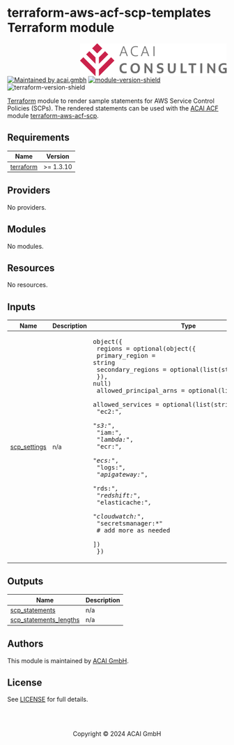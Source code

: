 # terraform-aws-acf-scp-templates Terraform module

<!-- LOGO -->
<a href="https://acai.gmbh">    
  <img src="https://github.com/acai-consulting/acai.public/raw/main/logo/logo_github_readme.png" alt="acai logo" title="ACAI" align="right" height="75" />
</a>

<!-- SHIELDS -->
[![Maintained by acai.gmbh][acai-shield]][acai-url]
[![module-version-shield]][module-release-url]
![terraform-version-shield]

<!-- DESCRIPTION -->
[Terraform][terraform-url] module to render sample statements for AWS Service Control Policies (SCPs).
The rendered statements can be used with the [ACAI ACF](https://acai.gmbh/solutions/acf/) module [terraform-aws-acf-scp](https://github.com/acai-consulting/terraform-aws-acf-scp).

<!-- BEGIN_TF_DOCS -->
## Requirements

| Name | Version |
|------|---------|
| <a name="requirement_terraform"></a> [terraform](#requirement\_terraform) | >= 1.3.10 |

## Providers

No providers.

## Modules

No modules.

## Resources

No resources.

## Inputs

| Name | Description | Type | Default | Required |
|------|-------------|------|---------|:--------:|
| <a name="input_scp_settings"></a> [scp\_settings](#input\_scp\_settings) | n/a | <pre>object({<br>    regions = optional(object({<br>      primary_region    = string<br>      secondary_regions = optional(list(string), [])<br>    }), null)<br>    allowed_principal_arns = optional(list(string), [])<br>    allowed_services = optional(list(string), [<br>      "ec2:*",<br>      "s3:*",<br>      "iam:*",<br>      "lambda:*",<br>      "ecr:*",<br>      "ecs:*",<br>      "logs:*",<br>      "apigateway:*",<br>      "rds:*",<br>      "redshift:*",<br>      "elasticache:*",<br>      "cloudwatch:*",<br>      "secretsmanager:*"<br>      # add more as needed<br>    ])<br>  })</pre> | <pre>{<br>  "allowed_principal_arns": [],<br>  "allowed_services": [<br>    "ec2:*",<br>    "s3:*",<br>    "iam:*",<br>    "lambda:*",<br>    "ecr:*",<br>    "ecs:*",<br>    "logs:*",<br>    "apigateway:*",<br>    "rds:*",<br>    "redshift:*",<br>    "elasticache:*",<br>    "cloudwatch:*",<br>    "secretsmanager:*"<br>  ],<br>  "regions": null<br>}</pre> | no |

## Outputs

| Name | Description |
|------|-------------|
| <a name="output_scp_statements"></a> [scp\_statements](#output\_scp\_statements) | n/a |
| <a name="output_scp_statements_lengths"></a> [scp\_statements\_lengths](#output\_scp\_statements\_lengths) | n/a |
<!-- END_TF_DOCS -->

<!-- AUTHORS -->
## Authors

This module is maintained by [ACAI GmbH][acai-url].

<!-- LICENSE -->
## License

See [LICENSE][license-url] for full details.

<!-- COPYRIGHT -->
<br />
<br />
<p align="center">Copyright &copy; 2024 ACAI GmbH</p>

<!-- MARKDOWN LINKS & IMAGES -->
[acai-url]: https://acai.gmbh
[acai-shield]: https://img.shields.io/badge/maintained_by-acai.gmbh-CB224B?style=flat
[module-version-shield]: https://img.shields.io/badge/module_version-1.0.5-CB224B?style=flat
[module-release-url]: https://github.com/acai-consulting/terraform-aws-acf-scp/releases
[terraform-version-shield]: https://img.shields.io/badge/tf-%3E%3D1.3.10-blue.svg?style=flat&color=blueviolet
[license-url]: https://github.com/acai-consulting/terraform-aws-acf-scp/tree/main/LICENSE.md
[terraform-url]: https://www.terraform.io
